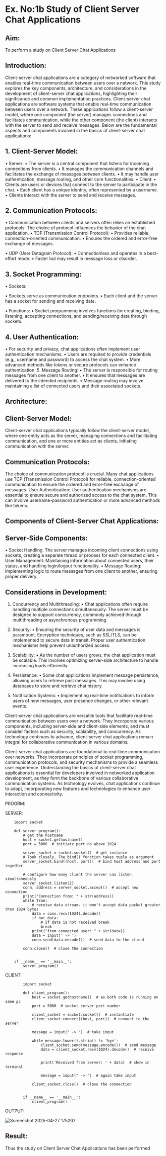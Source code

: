 # Ex. No:1b 			Study of Client Server Chat Applications

## Aim: 
To perform a study on Client Server Chat Applications
## Introduction:
Client-server chat applications are a category of networked software that enables real-time communication between users over a network. This study explores the key components, architecture, and considerations in the development of client-server chat applications, highlighting their significance and common implementation practices.
Client-server chat applications are software systems that enable real-time communication between users over a network. These applications follow a client-server model, where one component (the server) manages connections and facilitates communication, while the other component (the client) interacts with the server to send and receive messages. Below are the fundamental aspects and components involved in the basics of client-server chat applications:
## 1. Client-Server Model:
•	Server:
•	The server is a central component that listens for incoming connections from clients.
•	It manages the communication channels and facilitates the exchange of messages between clients.
•	It may handle user authentication, message routing, and other core functionalities.
•	Client:
•	Clients are users or devices that connect to the server to participate in the chat.
•	Each client has a unique identity, often represented by a username.
•	Clients interact with the server to send and receive messages.
## 2. Communication Protocols:
•	Communication between clients and servers often relies on established protocols. The choice of protocol influences the behavior of the chat application.
•	TCP (Transmission Control Protocol):
•	Provides reliable, connection-oriented communication.
•	Ensures the ordered and error-free exchange of messages.

•	UDP (User Datagram Protocol):
•	Connectionless and operates in a best-effort mode.
•	Faster but may result in message loss or disorder.
## 3. Socket Programming:
•	Sockets:

•	Sockets serve as communication endpoints.
•	Each client and the server has a socket for sending and receiving data.

•	Functions:
•	Socket programming involves functions for creating, binding, listening, accepting connections, and sending/receiving data through sockets.
## 4. User Authentication:
•	For security and privacy, chat applications often implement user authentication mechanisms.
•	Users are required to provide credentials (e.g., username and password) to access the chat system.
•	More advanced methods like tokens or secure protocols can enhance authentication.
5. Message Routing:
•	The server is responsible for routing messages from one client to another.
•	It ensures that messages are delivered to the intended recipients.
•	Message routing may involve maintaining a list of connected users and their associated sockets.

## Architecture:
## Client-Server Model:
Client-server chat applications typically follow the client-server model, where one entity acts as the server, managing connections and facilitating communication, and one or more entities act as clients, initiating communication with the server.

## Communication Protocols:
The choice of communication protocol is crucial. Many chat applications use TCP (Transmission Control Protocol) for reliable, connection-oriented communication to ensure the ordered and error-free exchange of messages.
User Authentication:
User authentication mechanisms are essential to ensure secure and authorized access to the chat system. This can involve username-password authentication or more advanced methods like tokens.
## Components of Client-Server Chat Applications:
## Server-Side Components:

•	Socket Handling: The server manages incoming client connections using sockets, creating a separate thread or process for each connected client.
•	User Management: Maintaining information about connected users, their status, and handling login/logout functionality.
•	Message Routing: Implementing logic to route messages from one client to another, ensuring proper delivery.

## Considerations in Development:
1.	Concurrency and Multithreading:
•	Chat applications often require handling multiple connections simultaneously. The server must be designed to support concurrency, commonly achieved through multithreading or asynchronous programming.
2.	Security:
•	Ensuring the security of user data and messages is paramount. Encryption techniques, such as SSL/TLS, can be implemented to secure data in transit. Proper user authentication mechanisms help prevent unauthorized access.
3.	Scalability:
•	As the number of users grows, the chat application must be scalable. This involves optimizing server-side architecture to handle increasing loads efficiently.
4.	Persistence:
•	Some chat applications implement message persistence, allowing users to retrieve past messages. This may involve using databases to store and retrieve chat history.

5.	Notification Systems:
•	Implementing real-time notifications to inform users of new messages, user presence changes, or other relevant events.


Client-server chat applications are versatile tools that facilitate real-time communication between users over a network. They incorporate various components, including server-side and client-side elements, and must consider factors such as security, scalability, and concurrency. As technology continues to advance, client-server chat applications remain integral for collaborative communication in various domains.

Client-server chat applications are foundational to real-time communication over networks. They incorporate principles of socket programming, communication protocols, and security mechanisms to provide a seamless user experience. Understanding the basics of client-server chat applications is essential for developers involved in networked application development, as they form the backbone of various collaborative communication systems. As technology evolves, chat applications continue to adapt, incorporating new features and technologies to enhance user interaction and connectivity.

PROGRM:

SERVER:

        import socket
        
        def server_program():
            # get the hostname
            host = socket.gethostname()
            port = 5000  # initiate port no above 1024
        
            server_socket = socket.socket()  # get instance
            # look closely. The bind() function takes tuple as argument
            server_socket.bind((host, port))  # bind host address and port together
        
            # configure how many client the server can listen simultaneously
            server_socket.listen(2)
            conn, address = server_socket.accept()  # accept new connection
            print("Connection from: " + str(address))
            while True:
                # receive data stream. it won't accept data packet greater than 1024 bytes
                data = conn.recv(1024).decode()
                if not data:
                    # if data is not received break
                    break
                print("from connected user: " + str(data))
                data = input(' -> ')
                conn.send(data.encode())  # send data to the client
        
            conn.close()  # close the connection
        
        
        if __name__ == '__main__':
            server_program()



CLIENT:

            import socket
            
            def client_program():
                host = socket.gethostname()  # as both code is running on same pc
                port = 5000  # socket server port number
            
                client_socket = socket.socket()  # instantiate
                client_socket.connect((host, port))  # connect to the server
            
                message = input(" -> ")  # take input
            
                while message.lower().strip() != 'bye':
                    client_socket.send(message.encode())  # send message
                    data = client_socket.recv(1024).decode()  # receive response
            
                    print('Received from server: ' + data)  # show in terminal
            
                    message = input(" -> ")  # again take input
            
                client_socket.close()  # close the connection
            
            
            if __name__ == '__main__':
                client_program()
            
OUTPUT:


![Screenshot 2025-04-27 175207](https://github.com/user-attachments/assets/2f44205e-4d1e-4efe-8c0c-c8b27be27a30)



## Result:

Thus the study on Client Server Chat Applications has been performed

